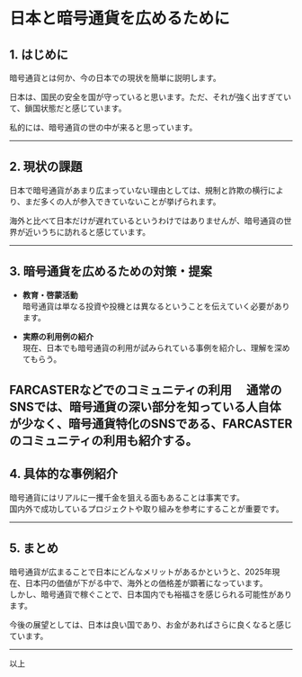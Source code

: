# 日本と暗号通貨を広めるために

## 1. はじめに

暗号通貨とは何か、今の日本での現状を簡単に説明します。

日本は、国民の安全を国が守っていると思います。ただ、それが強く出すぎていて、鎖国状態だと感じています。

私的には、暗号通貨の世の中が来ると思っています。

---

## 2. 現状の課題

日本で暗号通貨があまり広まっていない理由としては、規制と詐欺の横行により、まだ多くの人が参入できていないことが挙げられます。

海外と比べて日本だけが遅れているというわけではありませんが、暗号通貨の世界が近いうちに訪れると感じています。

---

## 3. 暗号通貨を広めるための対策・提案

- **教育・啓蒙活動**  
  暗号通貨は単なる投資や投機とは異なるということを伝えていく必要があります。

- **実際の利用例の紹介**  
  現在、日本でも暗号通貨の利用が試みられている事例を紹介し、理解を深めてもらう。

**FARCASTERなどでのコミュニティの利用** 
　通常のSNSでは、暗号通貨の深い部分を知っている人自体が少なく、暗号通貨特化のSNSである、FARCASTERのコミュニティの利用も紹介する。
---

## 4. 具体的な事例紹介

暗号通貨にはリアルに一攫千金を狙える面もあることは事実です。  
国内外で成功しているプロジェクトや取り組みを参考にすることが重要です。

---

## 5. まとめ

暗号通貨が広まることで日本にどんなメリットがあるかというと、2025年現在、日本円の価値が下がる中で、海外との価格差が顕著になっています。  
しかし、暗号通貨で稼ぐことで、日本国内でも裕福さを感じられる可能性があります。

今後の展望としては、日本は良い国であり、お金があればさらに良くなると感じています。

---

以上
